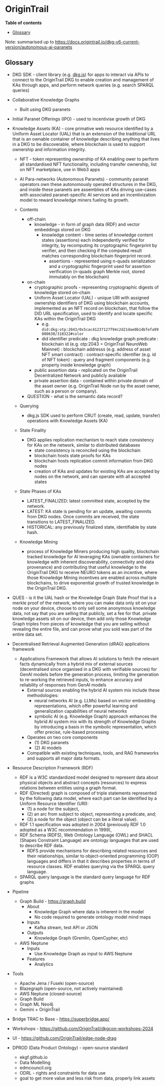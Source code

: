 OriginTrail
==============

**Table of contents**

- [Glossary](#glossary)

Note: summarised up to https://docs.origintrail.io/dkg-v6-current-version/autonomous-ai-paranets

## Glossary <a id="glossary"></a>

* DKG SDK - client library (e.g. [dkg.js](https://docs.origintrail.io/dkg-v6-current-version/dkg-sdk/dkg-v6-js-client)) for apps to interact via APIs to connect to the OriginTrail DKG to enable creation and management of KAs through apps, and perform network queries (e.g. search SPARQL queries)
* Collaborative Knowledge Graphs
  * Built using DKG paranets
* Initial Paranet Offerings (IPO) - used to incentivise growth of DKG
* Knowledge Assets (KA) - core primative web resource identified by a Uniform Asset Locator (UAL) that is an extension of the traditional URL that is an ownable container of knowledge describing anything that lives in a DKG to be discoverable, where blockchain is used to support ownership and information integrity.
  * NFT - token representing ownership of KA enabling ower to perform all standardised NFT functionality, including transfer ownership, list on NFT marketplace, use in Web3 apps

  * AI Para-networks (Autonomous Paranets) - community paranet operators own these autonomously operated structures in the DKG, and inside these paranets are assemblies of KAs driving use-cases with associated paranet-specific AI services and an incentivization model to reward knowledge miners fueling its growth. 

  * Contents
    - off-chain
      - knowledge - in form of graph data (RDF) and vector embeddings stored on DKG
        - knowledge content - time series of knowledge content states (assertions) each independently verified for integrity, by recomputing its cryptographic fingerprint by verifier, and then checking if the computed result matches corresponding blockchain fingerprint record. 
          - assertions - represented using n-quads serialization and a cryptographic fingerprint used for assertion verification (n-quads graph Merkle root, stored immutably on the blockchain)
    - on-chain
      - cryptographic proofs - representing cryptographic digests of knowledge stored on-chain
      - Uniform Asset Locator (UAL) - unique URI with assigned ownership identifiers of DKG using blockchain accounts, implemented as an NFT record on blockchain, that follow the DID URL specification, used to identify and locate specific KAs within the OriginTrail DKG
        - e.g. `did:dkg:otp:2043/0x5cac41237127f94c2d21dae0b14bfefa99880630/318322#color`
        - did identifier predicate : dkg knowledge graph predicate : blockchain id (e.g. otp:2043 = OriginTrail NeuroWeb Mainnet) : blockchain addresss (e.g. address of asset NFT smart contract) : contract-specific identifier (e.g. id of NFT token) : query and fragment components (e.g. property inside knowledge graph)
      - public assertion data - replicated on the OriginTrail Decentralized Network and publicly available
      - private assertion data - contained within private domain of the asset owner (e.g. OriginTrail Node run by the asset owner, such as a person or company).
    - QUESTION - what is the semantic data record?
  * Querying
    * dkg.js SDK used to perform CRUT (create, read, update, transfer) operations with Knowledge Assets (KA)
  * State Finality
    * DKG applies replication mechanism to reach state consistency for KAs on the network, similar to distributed databases
      * state consistency is reconciled using the blockchain
      * blockchain hosts state proofs for KAs
      * blockchain hosts replication commit information from DKG nodes
      * creation of KAs and updates for existing KAs are accepted by nodes on the network, and can operate with all accepted states
  * State Phases of KAs
    * LATEST_FINALIZED: latest committed state, accepted by the network.
    * LATEST: KA state is pending for an update, awaiting commits from DKG nodes. Once commits are received, the state transitions to LATEST_FINALIZED.
    * HISTORICAL: any previously finalized state, identifiable by state hash.
  * Knowledge Mining
    * process of Knowledge Miners producing high quality, blockchain tracked knowledge for AI leveraging KAs (ownable containers for knowledge with inherent discoverability, connectivity and data provenance) and contributing that useful knowledge to the OriginTrail DKG to receive NEURO tokens as an incentive, where those Knowledge Mining incentives are enabled across multiple blockchains, to drive exponential growth of trusted knowledge in the OriginTrail DKG.
  
* QUES - is it the UAL hash or the Knowledge Graph State Proof that is a merkle proof of the network, where you can make data only sit on your node on your device, choose to only sell some anonymous knowledge data, not say that you are selling that publicly, set a fee for that. private knowledge assets sit on our device, then add only those Knowledge Graph triples from pieces of knowledge that you are selling without revealing the entire file, and can prove what you sold was part of the entire data set.

* Decentralised Retrieval Augmented Generation (dRAG) applications framework
  * Applications Framework that allows AI solutions to fetch the relevant facts dynamically from a hybrid mix of external sources (decentralised since organised in a DKG with verifiable sources) for GenAI models before the generation process, limiting the generation to re-working the retrieved inputs, to enhance accuracy and reliability of responses from GenAI models
    * External sources enabling the hybrid AI system mix include these methodologies:
      * neural networks AI (e.g. LLMs) based on vector embedding representations, which offer powerful learning and generalization capabilities of neural networks
      * symbolic AI (e.g. Knowledge Graph) approach enhances the hybrid AI system mix with its strength of Knowledge Graphs by introducing a basis in the symbolic representation, which offer precise, rule-based processing
    * Operates on two core components
      - (1) DKG paranets
      - (2) AI models
    * Compatible with existing techniques, tools, and RAG frameworks and supports all major data formats. 

* Resource Description Framework (RDF)
  * RDF is a W3C standardized model designed to represent data about physical objects and abstract concepts (resources) to express relations between entities using a graph format.
  * RDF (Directed) graph is composed of triple statements represented by the following data model, where each part can be identified by a Uniform Resource Identifier (URI):
    - (1) a node for the subject,
    - (2) an arc from subject to object, representing a predicate, and;
    - (3) a node for the object (object can be a literal value).
  * RDF 1.1 specification was adopted in 2004 (previously RDF 1.0 adopted as a W3C recommendation in 1999),
  * RDF Schema (RDFS), Web Ontology Language (OWL) and SHACL (Shapes Constraint Language) are ontology languages that are used to describe RDF data.
    * RDFS provide mechanisms for describing related resources and their relationships, similar to object-oriented programming (OOP) languages and differs in that it describes properties in terms of resource classes. RDF enables querying via the SPARQL query language.
  * SPARQL query language is the standard query language for RDF graphs

* Pipeline
  * Graph Build - https://graph.build
    * About
      * Knowledge Graph where data is inherent in the model
      * No code required to generate ontology model mind maps
    * Inputs
      * Kafka stream, test API or JSON
    * Outputs 
      * Knowledge Graph (Gremlin, OpenCypher, etc)
  * AWS Neptune
    * Inputs
      * Use Knowledge Graph as input to AWS Neptune
    * Features
      * Analytics

* Tools
  * Apache Jena / Fuseki (open-source)
  * Blazegraph (open-source, not actively maintained)
  * AWS Neptune (closed-source)
  * Graph Build
  * Graph ML Neo4j
  * Gemini + OriginTrail

* Bridge TRAC to Base - https://superbridge.app/

* Workshops - https://github.com/OriginTrail/dkgcon-workshops-2024

* UI - https://github.com/OriginTrail/edge-node-drag

* DPROD (Data Product Ontology) - open-source standard
  * ekgf.github.io
  * Data Modelling
  * edmcouncil.org
  * ODRL - rights and constraints for data use
  * goal to get more value and less risk from data, properly link assets
